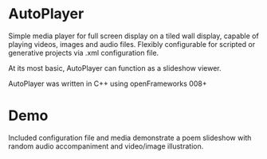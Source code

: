 # AutoPlayer
Simple media player for full screen display on a tiled wall display, capable of playing videos, images and audio files.
Flexibly configurable for scripted or generative projects via .xml configuration file. 

At its most basic, AutoPlayer can function as a slideshow viewer.

AutoPlayer was written in C++ using openFrameworks 008+

# Demo
Included configuration file and media demonstrate a poem slideshow with random audio accompaniment and video/image illustration.
